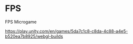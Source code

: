 # FPS
 FPS Microgame

https://play.unity.com/en/games/5da7c1c8-c8da-4c88-a4e5-b520ea7b8925/webgl-builds